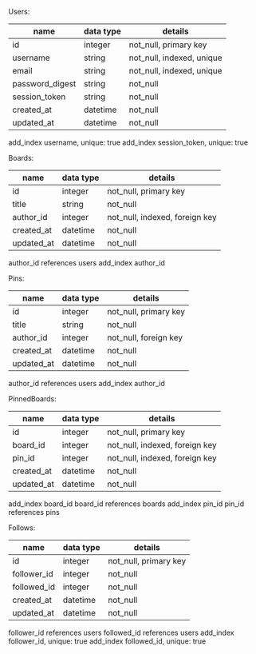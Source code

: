 Users:

| name            | data type | details                   |
|-----------------|-----------|---------------------------|
| id              | integer   | not_null, primary key     |
| username        | string    | not_null, indexed, unique |
| email           | string    | not_null, indexed, unique |
| password_digest | string    | not_null                  |
| session_token   | string    | not_null                  |
| created_at      | datetime  | not_null                  |
| updated_at      | datetime  | not_null                  |

add_index username, unique: true
add_index session_token, unique: true

Boards: 

| name       | data type | details                        |
|------------|-----------|--------------------------------|
| id         | integer   | not_null, primary key          |
| title      | string    | not_null                       |
| author_id  | integer   | not_null, indexed, foreign key |
| created_at | datetime  | not_null                       |
| updated_at | datetime  | not_null                       |

author_id references users
add_index author_id

Pins:

| name       | data type | details               |
|------------|-----------|-----------------------|
| id         | integer   | not_null, primary key |
| title      | string    | not_null              |
| author_id  | integer   | not_null, foreign key |
| created_at | datetime  | not_null              |
| updated_at | datetime  | not_null              |

author_id references users
add_index author_id

PinnedBoards:

| name       | data type | details                        |
|------------|-----------|--------------------------------|
| id         | integer   | not_null, primary key          |
| board_id   | integer   | not_null, indexed, foreign key |
| pin_id     | integer   | not_null, indexed, foreign key |
| created_at | datetime  | not_null                       |
| updated_at | datetime  | not_null                       |

add_index board_id
board_id references boards
add_index pin_id
pin_id references pins

Follows:

| name        | data type | details               |
|-------------|-----------|-----------------------|
| id          | integer   | not_null, primary key |
| follower_id | integer   | not_null              |
| followed_id | integer   | not_null              |
| created_at  | datetime  | not_null              |
| updated_at  | datetime  | not_null              |

follower_id references users
followed_id references users
add_index follower_id, unique: true
add_index followed_id, unique: true
